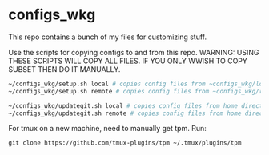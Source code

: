 # configs_wkg
This repo contains a bunch of my files for customizing stuff.

Use the scripts for copying configs to and from this repo. WARNING: USING THESE SCRIPTS WILL COPY ALL FILES. IF YOU ONLY WWISH TO COPY SUBSET THEN DO IT MANUALLY. 
```bash
~/configs_wkg/setup.sh local # copies config files from ~configs_wkg/local/ to home directory
~/configs_wkg/setup.sh remote # copies config files from ~configs_wkg/remote/ to home directory
```

```bash
~/configs_wkg/updategit.sh local # copies config files from home directory to ~configs_wkg/local/
~/configs_wkg/updategit.sh remote # copies config files from home directory to ~configs_wkg/remote/
```

For tmux on a new machine, need to manually get tpm. Run: 
```
git clone https://github.com/tmux-plugins/tpm ~/.tmux/plugins/tpm
```

